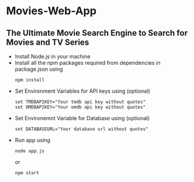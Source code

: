 # Movies-Web-App
## The Ultimate Movie Search Engine to Search for Movies and TV Series

* Install Node.js in your machine
* Install all the npm packages required from dependencies in package.json using
  ```
  npm install
  ```
* Set Environment Variables for API keys using (optional)
  ```
  set TMDBAPIKEY="Your tmdb api key without quotes"
  set OMDBAPIKEY="Your omdb api key without quotes"
  ```
* Set Environemnt Variable for Database using (optional)
  ```
  set DATABASEURL="Your database url without quotes"
  ```
* Run app using 
  ```
  node app.js
  ```
  or
  ```
  npm start
  ```
